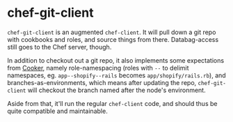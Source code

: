 # chef-git-client

`chef-git-client` is an augmented `chef-client`. It will pull down a git repo
with cookbooks and roles, and source things from there. Databag-access still
goes to the Chef server, though.

In addition to checkout out a git repo, it also implements some expectations
from [Cooker](https://github.com/Shopify/cooker), namely role-namespacing
(roles with `--` to delimit namespaces, eg. `app--shopify--rails` becomes
`app/shopify/rails.rb`), and branches-as-environments, which means after
updating the repo, `chef-git-client` will checkout the branch named after
the node's environment.

Aside from that, it'll run the regular `chef-client` code, and should thus
be quite compatible and maintainable.
